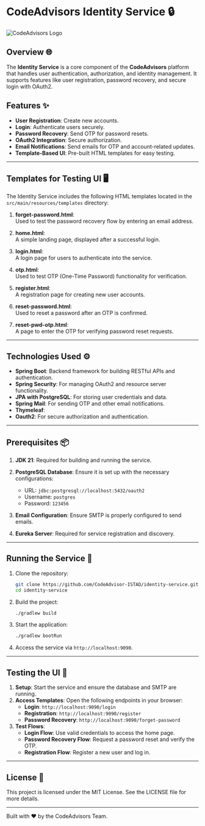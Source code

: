 # CodeAdvisors Identity Service 🔒

![CodeAdvisors Logo](http://167.172.78.79:8090/api/v1/files/preview?fileName=b5d01918-2824-48d7-83e0-fb557ce6bd73_2024-12-21T18-28-24.856529397.jpg)

## Overview 🌐
The **Identity Service** is a core component of the **CodeAdvisors** platform that handles user authentication, authorization, and identity management. It supports features like user registration, password recovery, and secure login with OAuth2.

## Features ✨
- **User Registration**: Create new accounts.
- **Login**: Authenticate users securely.
- **Password Recovery**: Send OTP for password resets.
- **OAuth2 Integration**: Secure authorization.
- **Email Notifications**: Send emails for OTP and account-related updates.
- **Template-Based UI**: Pre-built HTML templates for easy testing.

---

## Templates for Testing UI 🖥️

The Identity Service includes the following HTML templates located in the `src/main/resources/templates` directory:

1. **forget-password.html**:  
   Used to test the password recovery flow by entering an email address.

2. **home.html**:  
   A simple landing page, displayed after a successful login.

3. **login.html**:  
   A login page for users to authenticate into the service.

4. **otp.html**:  
   Used to test OTP (One-Time Password) functionality for verification.

5. **register.html**:  
   A registration page for creating new user accounts.

6. **reset-password.html**:  
   Used to reset a password after an OTP is confirmed.

7. **reset-pwd-otp.html**:  
   A page to enter the OTP for verifying password reset requests.

---

## Technologies Used ⚙️

- **Spring Boot**: Backend framework for building RESTful APIs and authentication.
- **Spring Security**: For managing OAuth2 and resource server functionality.
- **JPA with PostgreSQL**: For storing user credentials and data.
- **Spring Mail**: For sending OTP and other email notifications.
- **Thymeleaf**: 
- **Oauth2**: For secure authorization and authentication.

---

## Prerequisites 📦

1. **JDK 21**: Required for building and running the service.
2. **PostgreSQL Database**: Ensure it is set up with the necessary configurations:
    - URL: `jdbc:postgresql://localhost:5432/oauth2`
    - Username: `postgres`
    - Password: `123456`

3. **Email Configuration**: Ensure SMTP is properly configured to send emails.
4. **Eureka Server**: Required for service registration and discovery.

---

## Running the Service 🚀

1. Clone the repository:
   ```bash
   git clone https://github.com/CodeAdvisor-ISTAD/identity-service.git
   cd identity-service
   ```

2. Build the project:
   ```bash
   ./gradlew build
   ```

3. Start the application:
   ```bash
   ./gradlew bootRun
   ```

4. Access the service via `http://localhost:9090`.

---

## Testing the UI 🧪

1. **Setup**: Start the service and ensure the database and SMTP are running.
2. **Access Templates**: Open the following endpoints in your browser:
    - **Login**: `http://localhost:9090/login`
    - **Registration**: `http://localhost:9090/register`
    - **Password Recovery**: `http://localhost:9090/forget-password`
3. **Test Flows**:
    - **Login Flow**: Use valid credentials to access the home page.
    - **Password Recovery Flow**: Request a password reset and verify the OTP.
    - **Registration Flow**: Register a new user and log in.

---

## License 📜
This project is licensed under the MIT License. See the LICENSE file for more details.

---

Built with ❤️ by the CodeAdvisors Team.
